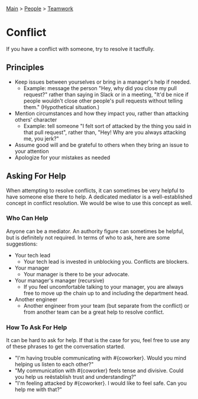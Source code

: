 [Main](../../README.md) >
[People](../README.md) >
[Teamwork](./README.md)

# Conflict
If you have a conflict with someone, try to resolve it tactfully.

## Principles
- Keep issues between yourselves or bring in a manager's help if needed.
  - Example: message the person "Hey, why did you close my pull request?" rather
    than saying in Slack or in a meeting, "It'd be nice if people wouldn't close
    other people's pull requests without telling them." (Hypothetical
    situation.)
- Mention circumstances and how they impact you, rather than attacking others'
  character
  - Example: tell someone "I felt sort of attacked by the thing you said in that
    pull request", rather than, "Hey! Why are you always attacking me, you
    jerk?"
- Assume good will and be grateful to others when they bring an issue to your
  attention
- Apologize for your mistakes as needed

## Asking For Help
When attempting to resolve conflicts, it can sometimes be very helpful to have
someone else there to help. A dedicated mediator is a well-established concept
in conflict resolution. We would be wise to use this concept as well.

### Who Can Help
Anyone can be a mediator. An authority figure can sometimes be helpful, but is
definitely not required. In terms of who to ask, here are some suggestions:
+ Your tech lead
  + Your tech lead is invested in unblocking you. Conflicts are blockers.
+ Your manager
  + Your manager is there to be your advocate.
+ Your manager's manager (recursive)
  + If you feel uncomfortable talking to your manager, you are always free to
    move up the chain up to and including the department head.
+ Another engineer
  + Another engineer from your team (but separate from the conflict) or from
    another team can be a great help to resolve conflict.

### How To Ask For Help
It can be hard to ask for help. If that is the case for you, feel free to use
any of these phrases to get the conversation started.

+ "I'm having trouble communicating with #{coworker}. Would you mind helping us
  listen to each other?"
+ "My communication with #{coworker} feels tense and divisive. Could you help us
  reëstablish trust and understanding?"
+ "I'm feeling attacked by #{coworker}. I would like to feel safe. Can you help
  me with that?"
